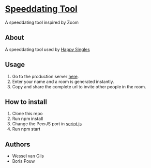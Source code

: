 # [Speeddating Tool](https://happy-chat-avans.herokuapp.com/)

A speeddating tool inspired by Zoom

## About

A speeddating tool used by [Happy Singles](https://github.com/Perunaz/HappySingles)

## Usage

1. Go to the production server [here](https://happy-chat-avans.herokuapp.com/).
2. Enter your name and a room is generated instantly.
3. Copy and share the complete url to invite other people in the room.

## How to install

1. Clone this repo
2. Run npm install
3. Change the PeerJS port in [script.js](public/script.js)
4. Run npm start

## Authors

- Wessel van Gils
- Boris Pouw